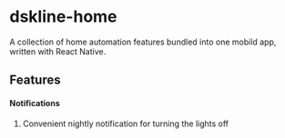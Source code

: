 # dskline-home

A collection of home automation features bundled into one mobild app, written with React Native.

## Features

#### Notifications

1. Convenient nightly notification for turning the lights off 
